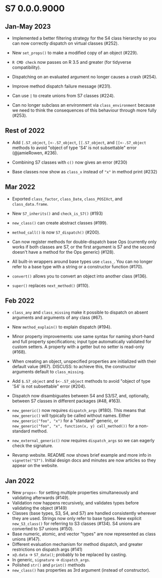 # S7 0.0.0.9000

## Jan-May 2023

* Implemented a better filtering strategy for the S4 class hierarchy so
  you can now correctly dispatch on virtual classes (#252).

* New `set_props()` to make a modified copy of an object (#229).

* `R CMD check` now passes on R 3.5 and greater (for tidyverse 
  compatibility).

* Dispatching on an evaluated argument no longer causes a crash (#254).

* Improve method dispatch failure message (#231).

* Can use `|` to create unions from S7 classes (#224).

* Can no longer subclass an environment via `class_environment` because we
  need to think the consequences of this behaviour through more fully (#253).

## Rest of 2022

* Add `[.S7_object`, `[<-.S7_object`, `[[.S7_object`, and `[[<-.S7_object`
  methods to avoid "object of type 'S4' is not subsettable" error
  (@jamieRowen, #236).

* Combining S7 classes with `c()` now gives an error (#230)

* Base classes now show as `class_x` instead of `"x"` in method print (#232)

## Mar 2022

* Exported `class_factor`, `class_Date`, `class_POSIXct`, and
  `class_data.frame`.

* New `S7_inherits()` and `check_is_S7()` (#193)

* `new_class()` can create abstract classes (#199).

* `method_call()` is now `S7_dispatch()` (#200).

* Can now register methods for double-dispatch base Ops (currently only
  works if both classes are S7, or the first argument is S7 and the second
  doesn't have a method for the Ops generic) (#128).

* All built-in wrappers around base types use `class_`. You can no longer
  refer to a base type with a string or a constructor function (#170).

* `convert()` allows you to convert an object into another class (#136).

* `super()` replaces `next_method()` (#110).

## Feb 2022

* `class_any` and `class_missing` make it possible to dispatch on absent
  arguments and arguments of any class (#67).

* New `method_explain()` to explain dispatch (#194).

* Minor property improvements: use same syntax for naming short-hand and
  full property specifications; input type automatically validated for
  custom setters. A property with a getter but no setter is read-only (#168).

* When creating an object, unspecified properties are initialized with their
  default value (#67). DISCUSS: to achieve this, the constructor arguments
  default to `class_missing`.

* Add `$.S7_object` and `$<-.S7_object` methods to avoid "object of type 'S4'
  is not subsettable" error (#204).

* Dispatch now disambiguates between S4 and S3/S7, and, optionally, between
  S7 classes in different packages (#48, #163).

* `new_generic()` now requires `dispatch_args` (#180). This means that
  `new_generic()` will typically be called without names. Either
  `new_generic("foo", "x")` for a "standard" generic, or
  `new_generic("foo", "x", function(x, y) call_method())` for
  a non-standard method.

* `new_external_generic()` now requires `dispatch_args` so we can eagerly
  check the signature.

* Revamp website. README now shows brief example and more info in
  `vignette("S7")`. Initial design docs and minutes are now articles so
  they appear on the website.

## Jan 2022

* New `props<-` for setting multiple properties simultaneously and validating
  afterwards (#149).
* Validation now happens recursively, and validates types before validating
  the object (#149)
* Classes (base types, S3, S4, and S7) are handled consistently wherever they
  are used. Strings now only refer to base types. New explicit `new_S3_class()` for
  referring to S3 classes (#134). S4 unions are converted to S7 unions (#150).
* Base numeric, atomic, and vector "types" are now represented as class unions
  (#147).
* Different evaluation mechanism for method dispatch, and greater restrictions
  on dispatch args (#141)
* `x@.data` -> `S7_data()`; probably to be replaced by casting.
* In generic, `signature` -> `dispatch_args`.
* Polished `str()` and `print()` methods
* `new_class()` has properties as 3rd argument (instead of constructor).

